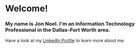 
# Welcome!

### My name is Jon Noel.  I'm an Information Technology Professional in the Dallas-Fort Worth area.

  

Have a look at my [LinkedIn Profile](https://www.linkedin.com/in/jon-p-noel/) to learn more about me.

<!--
**Silverbelly/silverbelly** is a ✨ _special_ ✨ repository because its `README.md` (this file) appears on your GitHub profile.

Here are some ideas to get you started:

- 🔭 I’m currently working on ...
- 🌱 I’m currently learning ...
- 👯 I’m looking to collaborate on ...
- 🤔 I’m looking for help with ...
- 💬 Ask me about ...
- 📫 How to reach me: ...
- 😄 Pronouns: ...
- ⚡ Fun fact: ...
-->
